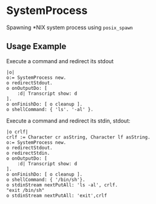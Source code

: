 # SystemProcess
Spawning \*NIX system process using ```posix_spawn```

## Usage Example

Execute a command and redirect its stdout

```Smalltalk
|o|
o:= SystemProcess new.
o redirectStdout.
o onOutputDo: [
	:d| Transcript show: d
].
o onFinishDo: [ o cleanup ].
o shellCommand: { 'ls'. '-al' }.
```

Execute a command and redirect its stdin, stdout:

```Smalltalk
|o crlf|
crlf := Character cr asString, Character lf asString.
o:= SystemProcess new.
o redirectStdout.
o redirectStdin.
o onOutputDo: [
	:d| Transcript show: d
].
o onFinishDo: [ o cleanup ].
o shellCommand: { '/bin/sh'}.
o stdinStream nextPutAll: 'ls -al', crlf.
"exit /bin/sh"
o stdinStream nextPutAll: 'exit',crlf
```
